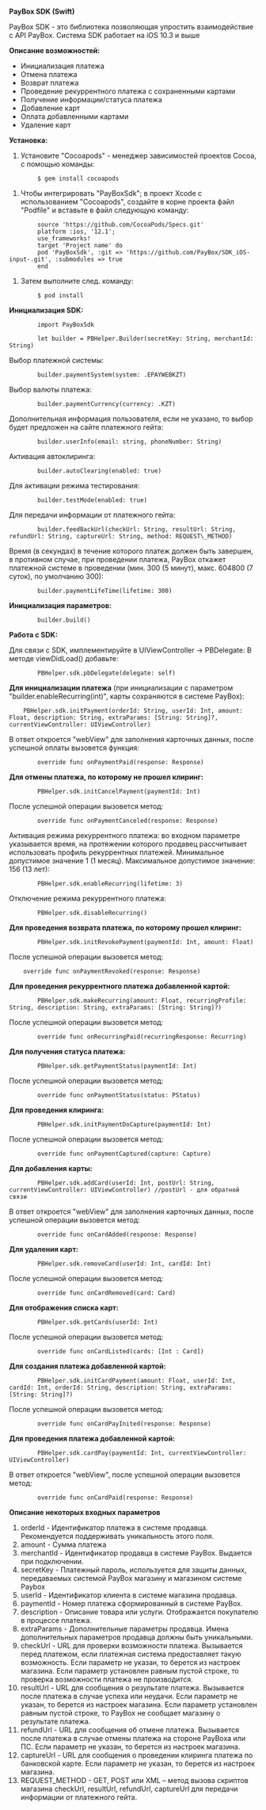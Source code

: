 **PayBox SDK (Swift)**

PayBox SDK - это библиотека позволяющая упростить взаимодействие с API PayBox. Система SDK работает на iOS 10.3 и выше

**Описание возможностей:**

- Инициализация платежа
- Отмена платежа
- Возврат платежа
- Проведение рекуррентного платежа с сохраненными картами
- Получение информации/статуса платежа
- Добавление карт
- Оплата добавленными картами
- Удаление карт

**Установка:**

1. Установите "Cocoapods" - менеджер зависимостей проектов Cocoa, с помощью команды:
```
        $ gem install cocoapods
```
1. Чтобы интегрировать "PayBoxSdk"; в проект Xcode с использованием "Cocoapods", создайте в корне проекта файл "Podfile" и вставьте в файл следующую команду:
```
        source 'https://github.com/CocoaPods/Specs.git' 
        platform :ios, '12.1';
        use_frameworks!
        target 'Project name' do
        pod 'PayBoxSdk', :git => 'https://github.com/PayBox/SDK_iOS-input-.git', :submodules => true
        end
```
1. Затем выполните след. команду:
```       
        $ pod install
```
**Инициализация SDK:**
```
        import PayBoxSdk

        let builder = PBHelper.Builder(secretKey: String, merchantId: String)
```
Выбор платежной системы:
```
        builder.paymentSystem(system: .EPAYWEBKZT)
```
Выбор валюты платежа:
```
        builder.paymentCurrency(currency: .KZT)
```
Дополнительная информация пользователя, если не указано, то выбор будет предложен на сайте платежного гейта:
```
        builder.userInfo(email: string, phoneNumber: String)
```
Активация автоклиринга:
```
        builder.autoClearing(enabled: true)
```
Для активации режима тестирования:
```
        builder.testMode(enabled: true)
```
Для передачи информации от платежного гейта:
```
        builder.feedBackUrl(checkUrl: String, resultUrl: String, refundUrl: String, captureUrl: String, method: REQUEST\_METHOD)
```
Время (в секундах) в течение которого платеж должен быть завершен, в противном случае, при проведении платежа, PayBox откажет платежной системе в проведении (мин. 300 (5 минут), макс. 604800 (7 суток), по умолчанию 300):
```
        builder.paymentLifeTime(lifetime: 300)
```

**Инициализация параметров:**
```
        builder.build()
```

**Работа с SDK:**

Для связи с SDK,  имплементируйте в UIViewController -> PBDelegate:
В методе viewDidLoad() добавьте:
```
        PBHelper.sdk.pbDelegate(delegate: self)
```
**Для инициализации платежа** (при инициализации с параметром "builder.enableRecurring(int)", карты сохраняются в системе PayBox):

        PBHelper.sdk.initPayment(orderId: String, userId: Int, amount: Float, description: String, extraParams: [String: String]?, currentViewController: UIViewController)

В ответ откроется "webView" для заполнения карточных данных, после успешной оплаты вызовется функция:
```
        override func onPaymentPaid(response: Response)
```

**Для отмены платежа, по которому не прошел клиринг:**
```
        PBHelper.sdk.initCancelPayment(paymentId: Int)
```
После успешной операции вызовется метод:
```
        override func onPaymentCanceled(response: Response)
```
Активация режима рекуррентного платежа: во входном параметре указывается время, на протяжении которого продавец рассчитывает использовать профиль рекуррентных платежей. Минимальное допустимое значение 1 (1 месяц). Максимальное допустимое значение: 156 (13 лет):
```
        PBHelper.sdk.enableRecurring(lifetime: 3)
```
Отключение режима рекуррентного платежа:
```
        PBHelper.sdk.disableRecurring()
```

**Для проведения возврата платежа, по которому прошел клиринг:**
```
        PBHelper.sdk.initRevokePayment(paymentId: Int, amount: Float)
```
После успешной операции вызовется метод:

        override func onPaymentRevoked(response: Response)

**Для проведения рекуррентного платежа добавленной картой:**
```
        PBHelper.sdk.makeRecurring(amount: Float, recurringProfile: String, description: String, extraParams: [String: String]?)
```
После успешной операции вызовется метод:
```
        override func onRecurringPaid(recurringResponse: Recurring)
```

**Для получения статуса платежа:**
```
        PBHelper.sdk.getPaymentStatus(paymentId: Int)
```
После успешной операции вызовется метод:
```
        override func onPaymentStatus(status: PStatus)
```

**Для проведения клиринга:**
```
        PBHelper.sdk.initPaymentDoCapture(paymentId: Int)
```
После успешной операции вызовется метод:
```
        override func onPaymentCaptured(capture: Capture)
```

**Для добавления карты:**
```
        PBHelper.sdk.addCard(userId: Int, postUrl: String, currentViewController: UIViewController) //postUrl - для обратной связи
```
В ответ откроется "webView" для заполнения карточных данных, после успешной операции вызовется метод:
```
        override func onCardAdded(response: Response)
```

**Для удаления карт:**
```
        PBHelper.sdk.removeCard(userId: Int, cardId: Int)
```
После успешной операции вызовется метод:
```
        override func onCardRemoved(card: Card)
```

**Для отображения списка карт:**
```
        PBHelper.sdk.getCards(userId: Int)
```
После успешной операции вызовется метод:
```
        override func onCardListed(cards: [Int : Card])
```

**Для создания платежа добавленной картой:**
```
        PBHelper.sdk.initCardPayment(amount: Float, userId: Int, cardId: Int, orderId: String, description: String, extraParams: [String: String]?)
```
После успешной операции вызовется метод:
```
        override func onCardPayInited(response: Response)
```

**Для проведения платежа добавленной картой:**
```
        PBHelper.sdk.cardPay(paymentId: Int, currentViewController: UIViewController)
```
В ответ откроется "webView", после успешной операции вызовется метод:
```
        override func onCardPaid(response: Response)
```

**Описание некоторых входных параметров**

1. orderId - Идентификатор платежа в системе продавца. Рекомендуется поддерживать уникальность этого поля.
2. amount - Сумма платежа
3. merchantId - Идентификатор продавца в системе PayBox. Выдается при подключении.
4. secretKey - Платежный пароль, используется для защиты данных, передаваемых системой PayBox магазину и магазином системе Paybox
5. userId - Идентификатор клиента в системе магазина продавца.
6. paymentId - Номер платежа сформированный в системе PayBox.
7. description - Описание товара или услуги. Отображается покупателю в процессе платежа.
8. extraParams - Дополнительные параметры продавца. Имена дополнительных параметров продавца должны быть уникальными. 
9. checkUrl - URL для проверки возможности платежа. Вызывается перед платежом, если платежная система предоставляет такую возможность. Если параметр не указан, то берется из настроек магазина. Если параметр установлен равным пустой строке, то проверка возможности платежа не производится.
10. resultUrl - URL для сообщения о результате платежа. Вызывается после платежа в случае успеха или неудачи. Если параметр не указан, то берется из настроек магазина. Если параметр установлен равным пустой строке, то PayBox не сообщает магазину о результате платежа.
11. refundUrl - URL для сообщения об отмене платежа. Вызывается после платежа в случае отмены платежа на стороне PayBoxа или ПС. Если параметр не указан, то берется из настроек магазина.
12. captureUrl - URL для сообщения о проведении клиринга платежа по банковской карте. Если параметр не указан, то берется из настроек магазина.
13. REQUEST_METHOD - GET, POST или XML – метод вызова скриптов магазина checkUrl, resultUrl, refundUrl, captureUrl для передачи информации от платежного гейта.
